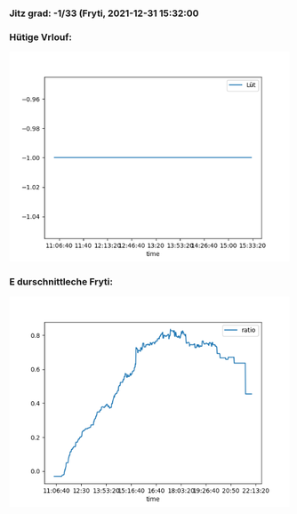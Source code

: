 ### Jitz grad: -1/33 (Fryti, 2021-12-31 15:32:00

### Hütige Vrlouf:
![Graph](Today.png)

### E durschnittleche Fryti:
![Graph](Fryti.png)